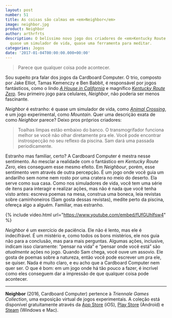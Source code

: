 ```yaml
---
layout: post
number: 51
title: As coisas são calmas em <em>Neighbor</em>
image: neighbor.jpg
product: Neighbor
author: arthrfrts
description: O belíssimo novo jogo dos criadores de <em>Kentucky Route Zero</em> é
  quase um simulador de vida, quase uma ferramenta para meditar.
categories: Jogos
date: '2017-01-04T00:00:00.000+00:00'
---
```

> Parece que qualquer coisa pode acontecer.

Sou supeito pra falar dos jogos da Cardboard Computer. O trio, composto por Jake Elliot, Tamas Kemenczy e Ben Babbit, é responsável por jogos fantásticos, como o lindo _[A House in California](/a-house-in-california.html)_ e magnífico _[Kentucky Route Zero](/kentucky-route-zero-4.html)_. Seu primeiro jogo para celulares, _Neighbor_, não poderia ser menos fascinante.

_Neighbor_ é estranho: é quase um simulador de vida, como _[Animal Crossing](/animal-crossing-new-leaf.html)_, e um jogo experimental, como _Mountain_. Quer uma descrição exata de como _Neighbor_ parece? Deixo pros próprios criadores:

> Toalhas limpas estão embaixo do banco. O transmogrifador funciona melhor se você não olhar diretamente pra ele. Você pode encontrar instrospecção no seu reflexo da piscina. Sam dará uma passada periodicamente.

Estranho mas familiar, certo? A Cardboard Computer é mestra nesse sentimento. Ao mesclar a realidade com o fantástico em _Kentucky Route Zero_, eles conseguem esse mesmo efeito. Em _Neighbour_, porém, esse sentimento vem através de outra percepção. É um jogo onde você guia um andarilho sem nome nem rosto por uma cratera no meio do deserto. Ela serve como sua casa. Como nos simuladores de vida, você tem uma série de itens para interagir e realizar ações, mas não é nada que você tenha visto antes: escreva poemas na mesa, construa uma boneca, leia revistas sobre caminhoneiros (Sam gosta dessas revistas), medite perto da piscina, ofereça algo a alguém. Familiar, mas estranho.

{% include video.html url="https://www.youtube.com/embed/fUfGUhlfsw4" %}

_Neighbor_ é um exercício de paciência. Ele não é lento, mas ele é indecifrável. É um mistério e, como todos os bons mistérios, ele nos guia não para a conclusão, mas para mais perguntas. Algumas ações, inclusive, indicam isso claramente: “pensar na vida” e “pensar onde você está” são _atualmente_ ações no jogo. Quando Sam chega, você ouve um assovio. Ele gosta de poemas sobre a natureza, então você pode escrever um pra ele, se quiser. Nada é muito claro, e eu acho que a Cardboard Computer nem quer ser. O que é bom: em um jogo onde há tão pouco a fazer, é incrível como eles conseguem dar a impressão de que qualquer coisa pode acontecer.

---

**Neighbor** (2016, Cardboard Computer) pertence à _Triennale Games Collection_, uma exposição virtual de jogos experimentais. A coleção está disponível gratuitamente através da [App Store](https://itunes.apple.com/br/app/triennale-game-collection/id1115223015?mt=8) (iOS), [Play Store](https://play.google.com/store/apps/details?id=org.triennale.GameCollection&hl=pt_BR) (Android) e [Steam](http://store.steampowered.com/app/538880?l=portuguese) (Windows e Mac).
